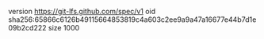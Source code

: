 version https://git-lfs.github.com/spec/v1
oid sha256:65866c6126b49115664853819c4a603c2ee9a9a47a16677e44b7d1e09b2cd222
size 1000
